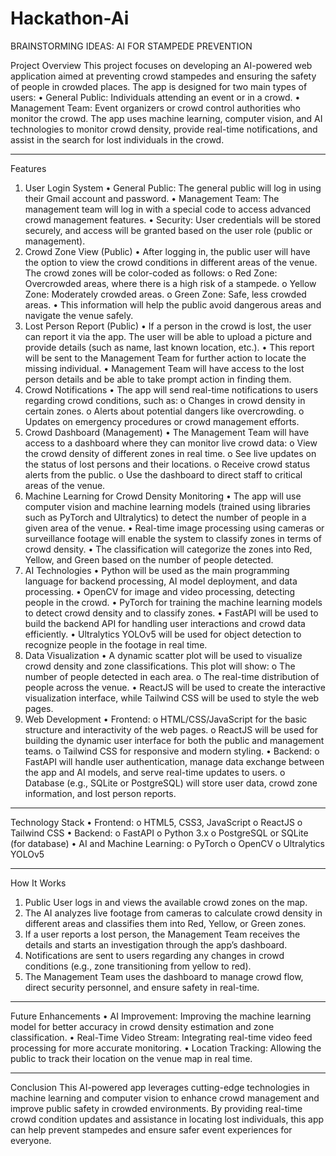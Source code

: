 # Hackathon-Ai
BRAINSTORMING IDEAS: AI FOR STAMPEDE PREVENTION

Project Overview
This project focuses on developing an AI-powered web application aimed at preventing crowd stampedes and ensuring the safety of people in crowded places. The app is designed for two main types of users:
•	General Public: Individuals attending an event or in a crowd.
•	Management Team: Event organizers or crowd control authorities who monitor the crowd.
The app uses machine learning, computer vision, and AI technologies to monitor crowd density, provide real-time notifications, and assist in the search for lost individuals in the crowd.
________________________________________
Features
1. User Login System
•	General Public: The general public will log in using their Gmail account and password.
•	Management Team: The management team will log in with a special code to access advanced crowd management features.
•	Security: User credentials will be stored securely, and access will be granted based on the user role (public or management).
2. Crowd Zone View (Public)
•	After logging in, the public user will have the option to view the crowd conditions in different areas of the venue. The crowd zones will be color-coded as follows: 
o	Red Zone: Overcrowded areas, where there is a high risk of a stampede.
o	Yellow Zone: Moderately crowded areas.
o	Green Zone: Safe, less crowded areas.
•	This information will help the public avoid dangerous areas and navigate the venue safely.
3. Lost Person Report (Public)
•	If a person in the crowd is lost, the user can report it via the app. The user will be able to upload a picture and provide details (such as name, last known location, etc.).
•	This report will be sent to the Management Team for further action to locate the missing individual.
•	Management Team will have access to the lost person details and be able to take prompt action in finding them.
4. Crowd Notifications
•	The app will send real-time notifications to users regarding crowd conditions, such as: 
o	Changes in crowd density in certain zones.
o	Alerts about potential dangers like overcrowding.
o	Updates on emergency procedures or crowd management efforts.
5. Crowd Dashboard (Management)
•	The Management Team will have access to a dashboard where they can monitor live crowd data: 
o	View the crowd density of different zones in real time.
o	See live updates on the status of lost persons and their locations.
o	Receive crowd status alerts from the public.
o	Use the dashboard to direct staff to critical areas of the venue.
6. Machine Learning for Crowd Density Monitoring
•	The app will use computer vision and machine learning models (trained using libraries such as PyTorch and Ultralytics) to detect the number of people in a given area of the venue.
•	Real-time image processing using cameras or surveillance footage will enable the system to classify zones in terms of crowd density.
•	The classification will categorize the zones into Red, Yellow, and Green based on the number of people detected.
7. AI Technologies
•	Python will be used as the main programming language for backend processing, AI model deployment, and data processing.
•	OpenCV for image and video processing, detecting people in the crowd.
•	PyTorch for training the machine learning models to detect crowd density and to classify zones.
•	FastAPI will be used to build the backend API for handling user interactions and crowd data efficiently.
•	Ultralytics YOLOv5 will be used for object detection to recognize people in the footage in real time.
8. Data Visualization
•	A dynamic scatter plot will be used to visualize crowd density and zone classifications. This plot will show: 
o	The number of people detected in each area.
o	The real-time distribution of people across the venue.
•	ReactJS will be used to create the interactive visualization interface, while Tailwind CSS will be used to style the web pages.
9. Web Development
•	Frontend: 
o	HTML/CSS/JavaScript for the basic structure and interactivity of the web pages.
o	ReactJS will be used for building the dynamic user interface for both the public and management teams.
o	Tailwind CSS for responsive and modern styling.
•	Backend: 
o	FastAPI will handle user authentication, manage data exchange between the app and AI models, and serve real-time updates to users.
o	Database (e.g., SQLite or PostgreSQL) will store user data, crowd zone information, and lost person reports.
________________________________________
Technology Stack
•	Frontend:
o	HTML5, CSS3, JavaScript
o	ReactJS
o	Tailwind CSS
•	Backend:
o	FastAPI
o	Python 3.x
o	PostgreSQL or SQLite (for database)
•	AI and Machine Learning:
o	PyTorch
o	OpenCV
o	Ultralytics YOLOv5
________________________________________
How It Works
1.	Public User logs in and views the available crowd zones on the map.
2.	The AI analyzes live footage from cameras to calculate crowd density in different areas and classifies them into Red, Yellow, or Green zones.
3.	If a user reports a lost person, the Management Team receives the details and starts an investigation through the app’s dashboard.
4.	Notifications are sent to users regarding any changes in crowd conditions (e.g., zone transitioning from yellow to red).
5.	The Management Team uses the dashboard to manage crowd flow, direct security personnel, and ensure safety in real-time.
________________________________________
Future Enhancements
•	AI Improvement: Improving the machine learning model for better accuracy in crowd density estimation and zone classification.
•	Real-Time Video Stream: Integrating real-time video feed processing for more accurate monitoring.
•	Location Tracking: Allowing the public to track their location on the venue map in real time.
________________________________________
Conclusion
This AI-powered app leverages cutting-edge technologies in machine learning and computer vision to enhance crowd management and improve public safety in crowded environments. By providing real-time crowd condition updates and assistance in locating lost individuals, this app can help prevent stampedes and ensure safer event experiences for everyone.
